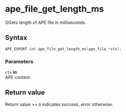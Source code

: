 # ape_file_get_length_ms

GGets length of APE file in milliseconds.

## Syntax

```c
APE_EXPORT int ape_file_get_length_ms(ape_file *ctx);
```

### Parameters

`ctx` **in**  
APE context.

## Return value

Return value >= `0` indicates success, error otherwise.
